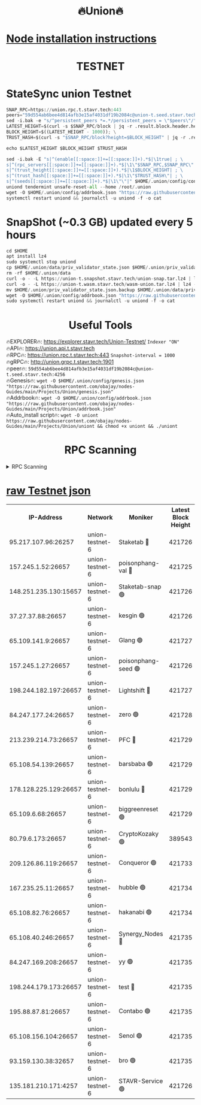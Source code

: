 <h1 align="center"> 🔥Union🔥</h1>

[Node installation instructions](https://github.com/obajay/nodes-Guides/tree/main/Projects/Union)
=

<h1 align="center"> TESTNET</h1>

# StateSync union Testnet
```python
SNAP_RPC=https://union.rpc.t.stavr.tech:443
peers="59d554ab6bee4d814afb3e15af4031df19b2084c@union-t.seed.stavr.tech:4256"
sed -i.bak -e "s/^persistent_peers *=.*/persistent_peers = \"$peers\"/" $HOME/.union/config/config.toml
LATEST_HEIGHT=$(curl -s $SNAP_RPC/block | jq -r .result.block.header.height); \
BLOCK_HEIGHT=$((LATEST_HEIGHT - 1000)); \
TRUST_HASH=$(curl -s "$SNAP_RPC/block?height=$BLOCK_HEIGHT" | jq -r .result.block_id.hash)

echo $LATEST_HEIGHT $BLOCK_HEIGHT $TRUST_HASH

sed -i.bak -E "s|^(enable[[:space:]]+=[[:space:]]+).*$|\1true| ; \
s|^(rpc_servers[[:space:]]+=[[:space:]]+).*$|\1\"$SNAP_RPC,$SNAP_RPC\"| ; \
s|^(trust_height[[:space:]]+=[[:space:]]+).*$|\1$BLOCK_HEIGHT| ; \
s|^(trust_hash[[:space:]]+=[[:space:]]+).*$|\1\"$TRUST_HASH\"| ; \
s|^(seeds[[:space:]]+=[[:space:]]+).*$|\1\"\"|" $HOME/.union/config/config.toml
uniond tendermint unsafe-reset-all --home /root/.union
wget -O $HOME/.union/config/addrbook.json "https://raw.githubusercontent.com/obajay/nodes-Guides/main/Projects/Union/addrbook.json"
systemctl restart uniond && journalctl -u uniond -f -o cat
```
# SnapShot (~0.3 GB) updated every 5 hours
```python
cd $HOME
apt install lz4
sudo systemctl stop uniond
cp $HOME/.union/data/priv_validator_state.json $HOME/.union/priv_validator_state.json.backup
rm -rf $HOME/.union/data
curl -o - -L https://union-t.snapshot.stavr.tech/union-snap.tar.lz4 | lz4 -c -d - | tar -x -C $HOME/.union --strip-components 2
curl -o - -L https://union-t.wasm.stavr.tech/wasm-union.tar.lz4 | lz4 -c -d - | tar -x -C $HOME/.union --strip-components 2
mv $HOME/.union/priv_validator_state.json.backup $HOME/.union/data/priv_validator_state.json
wget -O $HOME/.union/config/addrbook.json "https://raw.githubusercontent.com/obajay/nodes-Guides/main/Projects/Union/addrbook.json"
sudo systemctl restart uniond && journalctl -u uniond -f -o cat
```
 <h1 align="center"> Useful Tools</h1>
 
🔥EXPLORER🔥: https://explorer.stavr.tech/Union-Testnet/        `Indexer "ON"` \
🔥API🔥:      https://union.api.t.stavr.tech \
🔥RPC🔥:      https://union.rpc.t.stavr.tech:443              `Snapshot-interval = 1000` \
🔥gRPC🔥:     http://union.grpc.t.stavr.tech:1901 \
🔥peer🔥:     `59d554ab6bee4d814afb3e15af4031df19b2084c@union-t.seed.stavr.tech:4256` \
🔥Genesis🔥:     `wget -O $HOME/.union/config/genesis.json "https://raw.githubusercontent.com/obajay/nodes-Guides/main/Projects/Union/genesis.json"` \
🔥Addrbook🔥: ```wget -O $HOME/.union/config/addrbook.json "https://raw.githubusercontent.com/obajay/nodes-Guides/main/Projects/Union/addrbook.json"``` \
🔥Auto_install script🔥:  `wget -O uniont https://raw.githubusercontent.com/obajay/nodes-Guides/main/Projects/Union/uniont && chmod +x uniont && ./uniont`

<h1 align="center"> RPC Scanning</h1>

<details>
<summary>RPC Scanning</summary>

<h2 align="center"> We scan nodes in real time every 4 hours. And we provide the final result of RPC endpoints.
We cannot influence the operation of these nodes in any way. </h2>


```python
If Voting Power is higher than 0 --> then the Node is a validator of the network and may be subject to attack and be a potential threat to the chain.
```
```python
We marked such validators with a red symbol
```

</details>

[raw Testnet json](https://rpc-check.uniont.stavr.tech/uniont/rpc-uniont-result.json)
=



<table><tr><th>IP-Address</th><th>Network</th><th>Moniker</th><th>Latest Block Height</th><th>Earliest Block Height</th><th>Catching Up</th><th>Tx Index</th><th>Voting Power</th><th>Scan Time</th></tr><tr><td>95.217.107.96:26257</td><td>union-testnet-6</td><td>Staketab 🔴</td><td>421726</td><td>1</td><td>False</td><td>on</td><td>1000002</td><td>2024-03-13T07:30:02.578627138UTC</td></tr><tr><td>157.245.1.52:26657</td><td>union-testnet-6</td><td>poisonphang-val 🔴</td><td>421725</td><td>1</td><td>False</td><td>on</td><td>1000000</td><td>2024-03-13T07:30:03.186778165UTC</td></tr><tr><td>148.251.235.130:15657</td><td>union-testnet-6</td><td>Staketab-snap 🟢</td><td>421726</td><td>1</td><td>False</td><td>on</td><td>0</td><td>2024-03-13T07:30:03.736766659UTC</td></tr><tr><td>37.27.37.88:26657</td><td>union-testnet-6</td><td>kesgin 🟢</td><td>421726</td><td>1</td><td>False</td><td>on</td><td>0</td><td>2024-03-13T07:30:04.057764905UTC</td></tr><tr><td>65.109.141.9:26657</td><td>union-testnet-6</td><td>Glang 🟢</td><td>421727</td><td>1</td><td>False</td><td>on</td><td>0</td><td>2024-03-13T07:30:08.449001990UTC</td></tr><tr><td>157.245.1.27:26657</td><td>union-testnet-6</td><td>poisonphang-seed 🟢</td><td>421726</td><td>1</td><td>False</td><td>on</td><td>0</td><td>2024-03-13T07:30:09.358667068UTC</td></tr><tr><td>198.244.182.197:26657</td><td>union-testnet-6</td><td>Lightshift 🔴</td><td>421727</td><td>1</td><td>False</td><td>on</td><td>1000000</td><td>2024-03-13T07:30:11.707566025UTC</td></tr><tr><td>84.247.177.24:26657</td><td>union-testnet-6</td><td>zero 🟢</td><td>421728</td><td>1</td><td>False</td><td>on</td><td>0</td><td>2024-03-13T07:30:16.735529105UTC</td></tr><tr><td>213.239.214.73:26657</td><td>union-testnet-6</td><td>PFC 🔴</td><td>421729</td><td>1</td><td>False</td><td>on</td><td>1000001</td><td>2024-03-13T07:30:21.024773517UTC</td></tr><tr><td>65.108.54.139:26657</td><td>union-testnet-6</td><td>barsbaba 🟢</td><td>421729</td><td>1</td><td>False</td><td>on</td><td>0</td><td>2024-03-13T07:30:21.337222200UTC</td></tr><tr><td>178.128.225.129:26657</td><td>union-testnet-6</td><td>bonlulu 🔴</td><td>421729</td><td>1</td><td>False</td><td>on</td><td>1000000</td><td>2024-03-13T07:30:21.981623261UTC</td></tr><tr><td>65.109.6.68:26657</td><td>union-testnet-6</td><td>biggreenreset 🟢</td><td>421729</td><td>1</td><td>False</td><td>on</td><td>0</td><td>2024-03-13T07:30:24.336922463UTC</td></tr><tr><td>80.79.6.173:26657</td><td>union-testnet-6</td><td>CryptoKozaky 🟢</td><td>389543</td><td>1</td><td>False</td><td>on</td><td>0</td><td>2024-03-13T07:30:26.687366196UTC</td></tr><tr><td>209.126.86.119:26657</td><td>union-testnet-6</td><td>Conqueror 🟢</td><td>421733</td><td>1</td><td>False</td><td>on</td><td>0</td><td>2024-03-13T07:30:45.686969320UTC</td></tr><tr><td>167.235.25.11:26657</td><td>union-testnet-6</td><td>hubble 🟢</td><td>421734</td><td>1</td><td>False</td><td>on</td><td>0</td><td>2024-03-13T07:30:52.012904596UTC</td></tr><tr><td>65.108.82.76:26657</td><td>union-testnet-6</td><td>hakanabi 🟢</td><td>421734</td><td>1</td><td>False</td><td>on</td><td>0</td><td>2024-03-13T07:30:52.331852198UTC</td></tr><tr><td>65.108.40.246:26657</td><td>union-testnet-6</td><td>Synergy_Nodes 🔴</td><td>421735</td><td>1</td><td>False</td><td>on</td><td>1000001</td><td>2024-03-13T07:30:56.716240697UTC</td></tr><tr><td>84.247.169.208:26657</td><td>union-testnet-6</td><td>yy 🟢</td><td>421735</td><td>1</td><td>False</td><td>on</td><td>0</td><td>2024-03-13T07:30:56.996108563UTC</td></tr><tr><td>198.244.179.173:26657</td><td>union-testnet-6</td><td>test 🔴</td><td>421735</td><td>1</td><td>False</td><td>on</td><td>1000001</td><td>2024-03-13T07:30:59.297395720UTC</td></tr><tr><td>195.88.87.81:26657</td><td>union-testnet-6</td><td>Contabo 🟢</td><td>421735</td><td>1</td><td>False</td><td>on</td><td>0</td><td>2024-03-13T07:30:59.614988010UTC</td></tr><tr><td>65.108.156.104:26657</td><td>union-testnet-6</td><td>Senol 🟢</td><td>421735</td><td>1</td><td>False</td><td>on</td><td>0</td><td>2024-03-13T07:30:59.936822428UTC</td></tr><tr><td>93.159.130.38:32657</td><td>union-testnet-6</td><td>bro 🟢</td><td>421735</td><td>1</td><td>False</td><td>on</td><td>0</td><td>2024-03-13T07:31:00.299753780UTC</td></tr><tr><td>135.181.210.171:4257</td><td>union-testnet-6</td><td>STAVR-Service 🟢</td><td>421726</td><td>421001</td><td>False</td><td>on</td><td>0</td><td>2024-03-13T07:30:03.505247665UTC</td></tr></table>
